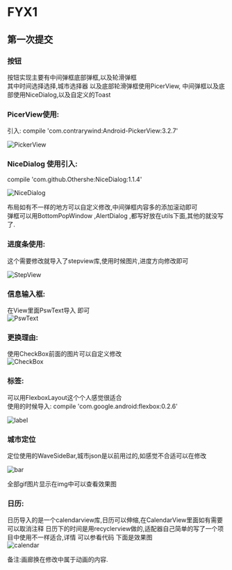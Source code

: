 # FYX1
## 第一次提交  
### 按钮  
按钮实现主要有中间弹框底部弹框,以及轮滑弹框  
其中时间选择选择,城市选择器 以及底部轮滑弹框使用PicerView, 中间弹框以及底部使用NiceDialog,以及自定义的Toast  
### PicerView使用: <br>
引入: compile 'com.contrarywind:Android-PickerView:3.2.7'  

![PickerView](https://github.com/leon5458/FYX1/blob/master/img/PicerView.gif)  

### NiceDialog 使用引入:   
compile 'com.github.Othershe:NiceDialog:1.1.4'   

![NiceDialog](https://github.com/leon5458/FYX1/blob/master/img/NiceDialog.gif)    

布局如有不一样的地方可以自定义修改,中间弹框内容多的添加滚动即可   
弹框可以用BottomPopWindow ,AlertDialog ,都写好放在utils下面,其他的就没写了.    

### 进度条使用:   
这个需要修改就导入了stepview库,使用时候图片,进度方向修改即可   

![StepView](https://github.com/leon5458/FYX1/blob/master/img/StepView.gif)   

### 信息输入框:   
在View里面PswText导入 即可    
![PswText](https://github.com/leon5458/FYX1/blob/master/img/Information.gif)  

### 更换理由:   
使用CheckBox前面的图片可以自定义修改   
![CheckBox](https://github.com/leon5458/FYX1/blob/master/img/Change.gif)  


### 标签:   
可以用FlexboxLayout这个个人感觉很适合   
使用的时候导入: compile 'com.google.android:flexbox:0.2.6'   

![label](https://github.com/leon5458/FYX1/blob/master/img/label.gif)     


### 城市定位  
定位使用的WaveSideBar,城市json是以前用过的,如感觉不合适可以在修改  

![bar](https://github.com/leon5458/FYX1/blob/master/img/city.gif)       


全部gif图片显示在img中可以查看效果图   

### 日历:   
日历导入的是一个calendarview库,日历可以伸缩,在CalendarView里面如有需要可以取消注释
日历下的时间是用recyclerview做的,适配器自己简单的写了一个项目中使用不一样适合,详情
可以参看代码 下面是效果图  
![calendar](https://github.com/leon5458/FYX1/blob/master/img/calendar.gif) 

备注:画廊换在修改中属于动画的内容.  

  







